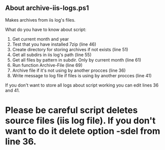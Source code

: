 ## About archive-iis-logs.ps1

Makes archives from iis log's files.

What do you have to know about script:
 1. Get current month and year
 2. Test that you have installed 7zip (line 46)
 3. Create directory for storing archives if not exists (line 51)
 4. Get all subdirs in iis log's path (line 55)
 5. Get all files by pattern in subdir. Only by current month (line 61)
 6. Run function Archive-File (line 69)
 7. Archive file if it's not using by another procces (line 36)
 8. Write message to log file if files is using by another procces (line 41)
 
If you don't want to store all logs about script working you can edit lines 36 and 41. 

# Please be careful script deletes source files (iis log file). If you don't want to do it delete option -sdel from line 36.
